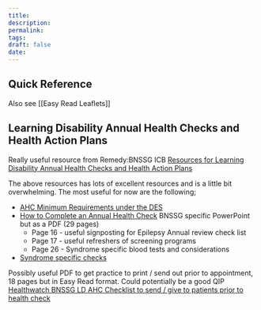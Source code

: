 ```yaml
---
title:
description: 
permalink: 
tags: 
draft: false
date:
---
```

## Quick Reference
Also see [[Easy Read Leaflets]]

## Learning Disability Annual Health Checks and Health Action Plans

Really useful resource from Remedy:BNSSG ICB 
[Resources for Learning Disability Annual Health Checks and Health Action Plans](https://remedy.bnssg.icb.nhs.uk/adults/learning-disabilities/resources-for-learning-disability-annual-health-checks-and-health-action-plans/)

The above resources has lots of excellent resources and is a little bit overwhelming. The most useful for now are the following;
- [AHC Minimum Requirements under the DES](https://remedy.bnssg.icb.nhs.uk/media/6031/des-minimum-requirements.docx)
- [How to Complete an Annual Health Check](https://remedy.bnssg.icb.nhs.uk/media/atbjmzk4/how-to-complete-an-annual-health-check-jan-2024-002.pdf)  BNSSG specific PowerPoint but as a PDF (29 pages)
	- Page 16 - useful signposting for Epilepsy Annual review check list
	- Page 17 - useful refreshers of screening programs
	- Page 26 - Syndrome specific blood tests and considerations
- [Syndrome specific checks](https://remedy.bnssg.icb.nhs.uk/media/rhnh00ln/syndrome-specific-check-at-ahc-002.pdf)

Possibly useful PDF to get practice to print / send out prior to appointment,  18 pages but in Easy Read format.   Could potentially be a good QIP
[Healthwatch BNSSG LD AHC Checklist to send / give to patients prior to health check](https://remedy.bnssg.icb.nhs.uk/media/rsidsglt/healthwatch-bnssg_ld-annual-health-check_checklist_april_2024.pdf)





